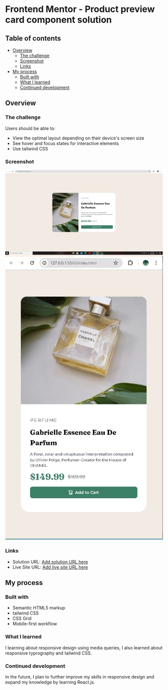 # Frontend Mentor - Product preview card component solution

## Table of contents

- [Overview](#overview)
  - [The challenge](#the-challenge)
  - [Screenshot](#screenshot)
  - [Links](#links)
- [My process](#my-process)
  - [Built with](#built-with)
  - [What I learned](#what-i-learned)
  - [Continued development](#continued-development)

## Overview

### The challenge

Users should be able to:

- View the optimal layout depending on their device's screen size
- See hover and focus states for interactive elements
- Use tailwind CSS

### Screenshot

![](/design/Channel-desktop.jpg)
![](/design/Channel-mobile.jpg)

### Links

- Solution URL: [Add solution URL here](https://your-solution-url.com)
- Live Site URL: [Add live site URL here](https://your-live-site-url.com)

## My process

### Built with

- Semantic HTML5 markup
- tailwind CSS
- CSS Grid
- Mobile-first workflow

### What I learned

I learning about responsive design using media queries, I also learned about responsive typrography and tailwind CSS.

### Continued development

In the future, I plan to further improve my skills in responsive design and expand my knowledge by learning React.js.
